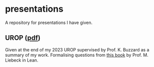 # presentations
A repository for presentations I have given.

## UROP ([pdf](https://github.com/archiebrowne/presentations/blob/main/UROP%20presentation/UROP2023.pdf))

Given at the end of my 2023 UROP supervised by Prof. K. Buzzard as a summary of my work. Formalising questions from [this book](https://web.math.ucsb.edu/~agboola/teaching/2021/fall/8/liebeck.pdf) by Prof. M. Liebeck in Lean.